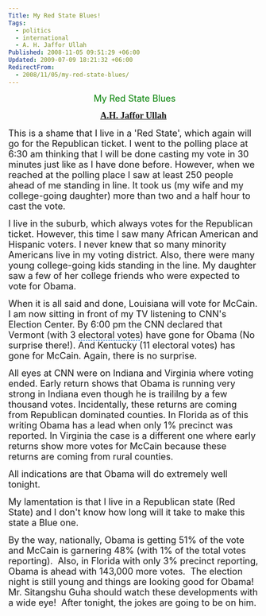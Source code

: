 ```yaml
---
Title: My Red State Blues!
Tags:
  - politics
  - international
  - A. H. Jaffor Ullah
Published: 2008-11-05 09:51:29 +06:00
Updated: 2009-07-09 18:21:32 +06:00
RedirectFrom:
  - 2008/11/05/my-red-state-blues/
---
```



<p align="center"><font size="4" color="#008000"> My Red State Blues</font></p>
<p align="center"><font size="4" face="Garamond"><a href="https://muktomona.com/Articles/jaffor/index.htm"><strong>A.H. Jaffor Ullah</strong></a></font></p>
<font size="4">This is a shame that I live in a 'Red State', which again will go for the Republican ticket. I went to the polling place at 6:30 am thinking that I will be done casting my vote in 30 minutes just like as I have done before. However, when we reached at the polling place I saw at least 250 people ahead of me standing in line. It took us (my wife and my college-going daughter) more than two and a half hour to cast the vote.</font>

<font size="4">I live in the suburb, which always votes for the Republican ticket. However, this time I saw many <span id="lw_1225856684_1" class="yshortcuts">African American</span> and Hispanic voters. I never knew that so many minority Americans live in my voting district. Also, there were many young college-going kids standing in the line. My daughter saw a few of her college friends who were expected to vote for Obama. </font>

<font size="4">When it is all said and done, Louisiana will vote for <span id="lw_1225856684_2" class="yshortcuts">McCain</span>. I am now sitting in front of my TV listening to CNN's Election Center. By 6:00 pm the CNN declared that Vermont (with 3 <span style="cursor: hand; border-bottom: #0066cc 1px dashed" id="lw_1225856684_3" class="yshortcuts">electoral votes</span>) have gone for Obama (No surprise there!). And Kentucky (11 electoral votes) has gone for McCain. Again, there is no surprise.</font>

<font size="4">All eyes at CNN were on Indiana and Virginia where voting ended. Early return shows that Obama is running very strong in Indiana even though he is traililng by a few thousand votes. Incidentally, these returns are coming from Republican dominated counties. In <span id="lw_1225856684_4" class="yshortcuts">Florida</span> as of this writing Obama has a lead when only 1% precinct was reported. In Virginia the case is a different one where early returns show more votes for McCain because these returns are coming from rural counties.</font>

<font size="4">All indications are that Obama will do extremely well tonight. </font>

<font size="4">My lamentation is that I live in a Republican state (Red State) and I don't know how long will it take to make this state a Blue one.</font>

<font size="4">By the way, nationally, Obama is getting 51% of the vote and McCain is garnering 48% (with 1% of the total votes reporting).  Also, in Florida with only 3% precinct reporting, Obama is ahead with 143,000 more votes.  The election night is still young and things are looking good for Obama!  Mr. Sitangshu Guha should watch these developments with a wide eye!  After tonight, the jokes are going to be on him.</font>
